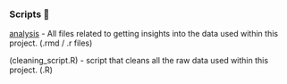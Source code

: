 ### Scripts :scroll:

[analysis](analysis/) - All files related to getting insights into the data used within this project. (.rmd / .r files)

(cleaning_script.R) - script that cleans all the raw data used within this project. (.R)


